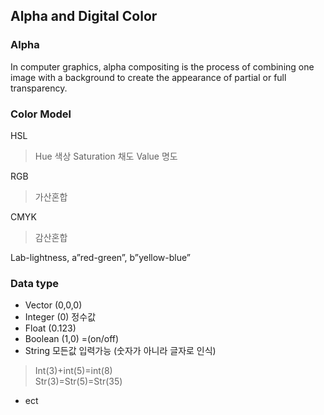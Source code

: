 ## Alpha and Digital Color

### Alpha

In computer graphics, alpha compositing is the process of combining one image with a background to create the appearance of partial or full transparency.

### Color Model

HSL
> Hue 색상
> Saturation 채도
> Value 명도

RGB
> 가산혼합

CMYK
> 감산혼합 

Lab-lightness, a”red-green”, b”yellow-blue”

### Data type

+ Vector (0,0,0)
+ Integer (0) 정수값
+ Float (0.123)
+ Boolean (1,0) =(on/off)
+ String 모든값 입력가능 (숫자가 아니라 글자로 인식)
>	Int(3)+int(5)=int(8)    
> Str(3)=Str(5)=Str(35) 
+ ect
